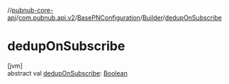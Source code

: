 //[pubnub-core-api](../../../../index.md)/[com.pubnub.api.v2](../../index.md)/[BasePNConfiguration](../index.md)/[Builder](index.md)/[dedupOnSubscribe](dedup-on-subscribe.md)

# dedupOnSubscribe

[jvm]\
abstract val [dedupOnSubscribe](dedup-on-subscribe.md): [Boolean](https://kotlinlang.org/api/latest/jvm/stdlib/kotlin/-boolean/index.html)
